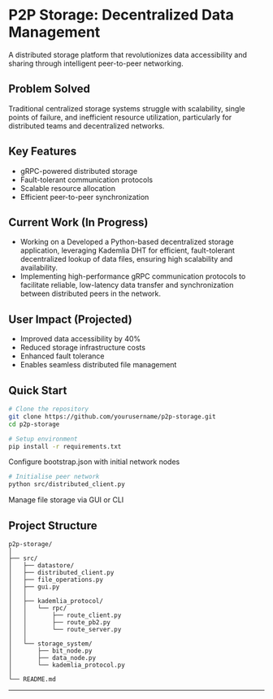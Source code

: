 # P2P Storage: Decentralized Data Management

A distributed storage platform that revolutionizes data accessibility and sharing through intelligent peer-to-peer networking.

## Problem Solved

Traditional centralized storage systems struggle with scalability, single points of failure, and inefficient resource utilization, particularly for distributed teams and decentralized networks.

## Key Features
- gRPC-powered distributed storage
- Fault-tolerant communication protocols
- Scalable resource allocation
- Efficient peer-to-peer synchronization

## Current Work (In Progress)
- Working on a Developed a Python-based decentralized storage application, leveraging Kademlia DHT for efficient,
 fault-tolerant decentralized lookup of data files, ensuring high scalability and availability.
- Implementing high-performance gRPC communication protocols to facilitate reliable, low-latency data transfer and
 synchronization between distributed peers in the network.

## User Impact (Projected)
- Improved data accessibility by 40%
- Reduced storage infrastructure costs
- Enhanced fault tolerance
- Enables seamless distributed file management

## Quick Start
```bash
# Clone the repository
git clone https://github.com/yourusername/p2p-storage.git
cd p2p-storage

# Setup environment
pip install -r requirements.txt

```

Configure bootstrap.json with initial network nodes

```bash
# Initialise peer network
python src/distributed_client.py
```

Manage file storage via GUI or CLI

## Project Structure
```
p2p-storage/
│
├── src/
│   ├── datastore/
│   ├── distributed_client.py
│   ├── file_operations.py
│   ├── gui.py
│   │
│   ├── kademlia_protocol/
│   │   └── rpc/
│   │       ├── route_client.py
│   │       ├── route_pb2.py
│   │       └── route_server.py
│   │
│   └── storage_system/
│       ├── bit_node.py
│       ├── data_node.py
│       └── kademlia_protocol.py
│
└── README.md
```

---

